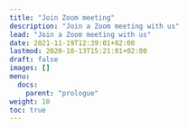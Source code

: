 ```yaml
---
title: "Join Zoom meeting"
description: "Join a Zoom meeting with us"
lead: "Join a Zoom meeting with us"
date: 2021-11-19T12:39:01+02:00
lastmod: 2020-10-13T15:21:01+02:00
draft: false
images: []
menu:
  docs:
    parent: "prologue"
weight: 10
toc: true
---
```

